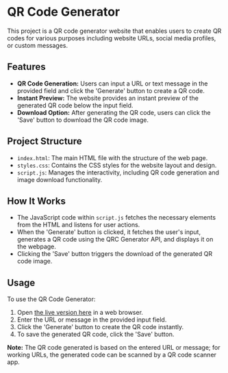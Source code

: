 # QR Code Generator

This project is a QR code generator website that enables users to create QR codes for various purposes including website URLs, social media profiles, or custom messages.

## Features

- **QR Code Generation:** Users can input a URL or text message in the provided field and click the 'Generate' button to create a QR code.
- **Instant Preview:** The website provides an instant preview of the generated QR code below the input field.
- **Download Option:** After generating the QR code, users can click the 'Save' button to download the QR code image.

## Project Structure

- `index.html`: The main HTML file with the structure of the web page.
- `styles.css`: Contains the CSS styles for the website layout and design.
- `script.js`: Manages the interactivity, including QR code generation and image download functionality.

## How It Works

- The JavaScript code within `script.js` fetches the necessary elements from the HTML and listens for user actions.
- When the 'Generate' button is clicked, it fetches the user's input, generates a QR code using the QRC Generator API, and displays it on the webpage.
- Clicking the 'Save' button triggers the download of the generated QR code image.

## Usage

To use the QR Code Generator:
1. Open [the live version here](https://qr-code-by-tech-ninja.netlify.app/) in a web browser.
2. Enter the URL or message in the provided input field.
3. Click the 'Generate' button to create the QR code instantly.
4. To save the generated QR code, click the 'Save' button.


**Note:** The QR code generated is based on the entered URL or message; for working URLs, the generated code can be scanned by a QR code scanner app.